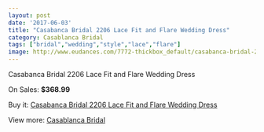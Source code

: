 ```yaml
---
layout: post
date: '2017-06-03'
title: "Casabanca Bridal 2206 Lace Fit and Flare Wedding Dress"
category: Casablanca Bridal
tags: ["bridal","wedding","style","lace","flare"]
image: http://www.eudances.com/7772-thickbox_default/casabanca-bridal-2206-lace-fit-and-flare-wedding-dress.jpg
---
```

Casabanca Bridal 2206 Lace Fit and Flare Wedding Dress

On Sales: **$368.99**
<a href="https://www.eudances.com/en/casablanca-bridal/2745-casabanca-bridal-2206-lace-fit-and-flare-wedding-dress.html"><amp-img layout="responsive" width="600" height="600" src="//www.eudances.com/7772-thickbox_default/casabanca-bridal-2206-lace-fit-and-flare-wedding-dress.jpg" alt="Casabanca Bridal 2206 Lace Fit and Flare Wedding Dress 0" /></a>
<a href="https://www.eudances.com/en/casablanca-bridal/2745-casabanca-bridal-2206-lace-fit-and-flare-wedding-dress.html"><amp-img layout="responsive" width="600" height="600" src="//www.eudances.com/7775-thickbox_default/casabanca-bridal-2206-lace-fit-and-flare-wedding-dress.jpg" alt="Casabanca Bridal 2206 Lace Fit and Flare Wedding Dress 1" /></a>
<a href="https://www.eudances.com/en/casablanca-bridal/2745-casabanca-bridal-2206-lace-fit-and-flare-wedding-dress.html"><amp-img layout="responsive" width="600" height="600" src="//www.eudances.com/7774-thickbox_default/casabanca-bridal-2206-lace-fit-and-flare-wedding-dress.jpg" alt="Casabanca Bridal 2206 Lace Fit and Flare Wedding Dress 2" /></a>
<a href="https://www.eudances.com/en/casablanca-bridal/2745-casabanca-bridal-2206-lace-fit-and-flare-wedding-dress.html"><amp-img layout="responsive" width="600" height="600" src="//www.eudances.com/7773-thickbox_default/casabanca-bridal-2206-lace-fit-and-flare-wedding-dress.jpg" alt="Casabanca Bridal 2206 Lace Fit and Flare Wedding Dress 3" /></a>

Buy it: [Casabanca Bridal 2206 Lace Fit and Flare Wedding Dress](https://www.eudances.com/en/casablanca-bridal/2745-casabanca-bridal-2206-lace-fit-and-flare-wedding-dress.html "Casabanca Bridal 2206 Lace Fit and Flare Wedding Dress")

View more: [Casablanca Bridal](https://www.eudances.com/en/4-casablanca-bridal "Casablanca Bridal")